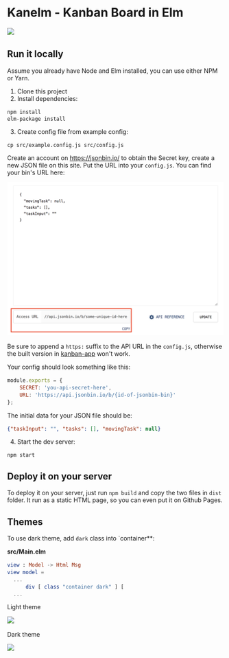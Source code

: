 # Kanelm - Kanban Board in Elm

![](screenshot.gif)

## Run it locally

Assume you already have Node and Elm installed, you can use either NPM or Yarn.

1. Clone this project
2. Install dependencies:
  ```
  npm install
  elm-package install
  ```
3. Create config file from example config:

```
cp src/example.config.js src/config.js
```

Create an account on https://jsonbin.io/ to obtain the Secret key, create a new JSON file on this site. Put the URL into your `config.js`. You can find your bin's URL here:

![](jsonbin-url.png)

Be sure to append a `https:` suffix to the API URL in the `config.js`, otherwise the built version in [kanban-app](https://github.com/huytd/kanban-app) won't work.

Your config should look something like this:

```javascript
module.exports = {
    SECRET: 'you-api-secret-here',
    URL: 'https://api.jsonbin.io/b/{id-of-jsonbin-bin}'
};
```

The initial data for your JSON file should be:

```json
{"taskInput": "", "tasks": [], "movingTask": null}
```

4. Start the dev server:
  ```
  npm start
  ```

## Deploy it on your server

To deploy it on your server, just run `npm build` and copy the two files in `dist` folder. It run as a static HTML page, so you can even put it on Github Pages.

## Themes

To use dark theme, add `dark` class into `container**:

**src/Main.elm**

```elm
view : Model -> Html Msg
view model =
  ...
      div [ class "container dark" ] [
  ...
```

Light theme

![](light-theme.png)

Dark theme

![](dark-theme.png)
